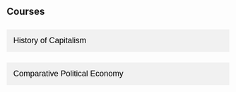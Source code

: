 ## Courses

<button class="accordion">History of Capitalism</button>
<div class="panel">
  <a href="/lectures/hoc_1.html">Lecture 1: The World the Market Made</a>
  <a href="/lectures/hoc_2.html">Lecture 2: Slavery and the Balance Sheet</a>
  <a href="/lectures/hoc_3.html">Lecture 3: Railroads and Risk</a>
</div>

<button class="accordion">Comparative Political Economy</button>
<div class="panel">
  <a href="/lectures/cpe_1.html">Lecture 1: State and Market</a>
  <a href="/lectures/cpe_2.html">Lecture 2: Institutions and Inequality</a>
</div>

<style>
  .accordion {
    cursor: pointer;
    padding: 15px;
    width: 100%;
    text-align: left;
    border: none;
    outline: none;
    transition: 0.3s;
    font-size: 18px;
    background-color: #f1f1f1;
    margin-top: 10px;
  }

  .accordion.active, .accordion:hover {
    background-color: #e2e2e2;
  }

  .panel {
    padding: 0 15px;
    display: none;
    background-color: #fafafa;
    overflow: hidden;
    border-left: 3px solid #ccc;
  }

  .panel a {
    display: block;
    padding: 8px 0;
    color: #336699;
    text-decoration: none;
  }

  .panel a:hover {
    text-decoration: underline;
  }
</style>

<script>
  document.addEventListener("DOMContentLoaded", function() {
    const acc = document.querySelectorAll(".accordion");
    acc.forEach(button => {
      button.addEventListener("click", () => {
        button.classList.toggle("active");
        const panel = button.nextElementSibling;
        panel.style.display = panel.style.display === "block" ? "none" : "block";
      });
    });
  });
</script>

